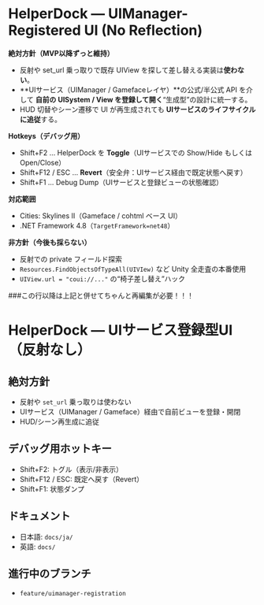 # HelperDock — UIManager-Registered UI (No Reflection)

**絶対方針（MVP以降ずっと維持）**
- 反射や set_url 乗っ取りで既存 UIView を探して差し替える実装は**使わない**。
- **UIサービス（UIManager / Gamefaceレイヤ）**の公式/半公式 API を介して
  **自前の UISystem / View を登録して開く**“生成型”の設計に統一する。
- HUD 切替やシーン遷移で UI が再生成されても **UIサービスのライフサイクルに追従**する。

**Hotkeys（デバッグ用）**
- Shift+F2 … HelperDock を **Toggle**（UIサービスでの Show/Hide もしくは Open/Close）
- Shift+F12 / ESC … **Revert**（安全弁：UIサービス経由で既定状態へ戻す）
- Shift+F1 … Debug Dump（UIサービスと登録ビューの状態確認）

**対応範囲**
- Cities: Skylines II（Gameface / cohtml ベース UI）
- .NET Framework 4.8（`TargetFramework=net48`）

**非方針（今後も採らない）**
- 反射での private フィールド探索
- `Resources.FindObjectsOfTypeAll(UIVIew)` など Unity 全走査の本番使用
- `UIView.url = "coui://..."` の“椅子差し替え”ハック

###この行以降は上記と併せてちゃんと再編集が必要！！！

# HelperDock — UIサービス登録型UI（反射なし）

## 絶対方針
- 反射や `set_url` 乗っ取りは使わない
- UIサービス（UIManager / Gameface）経由で自前ビューを登録・開閉
- HUD/シーン再生成に追従

## デバッグ用ホットキー
- Shift+F2: トグル（表示/非表示）
- Shift+F12 / ESC: 既定へ戻す（Revert）
- Shift+F1: 状態ダンプ

## ドキュメント
- 日本語: `docs/ja/`
- 英語: `docs/`

## 進行中のブランチ
- `feature/uimanager-registration`
